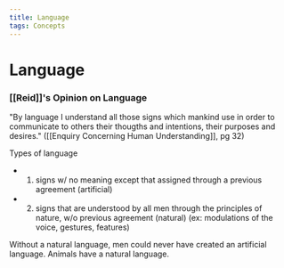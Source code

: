 ```yaml
---
title: Language
tags: Concepts
---
```

# Language

### [[Reid]]'s Opinion on Language
"By language I understand all those signs which mankind use in order to communicate to others their thougths and intentions, their purposes and desires." ([[Enquiry Concerning Human Understanding]], pg 32)

Types of language
- 1) signs w/ no meaning except that assigned through a previous agreement (artificial)
- 2) signs that are understood by all men through the principles of nature, w/o previous agreement (natural) (ex: modulations of the voice, gestures, features)

Without a natural language, men could never have created an artificial language. 
Animals have a natural language.